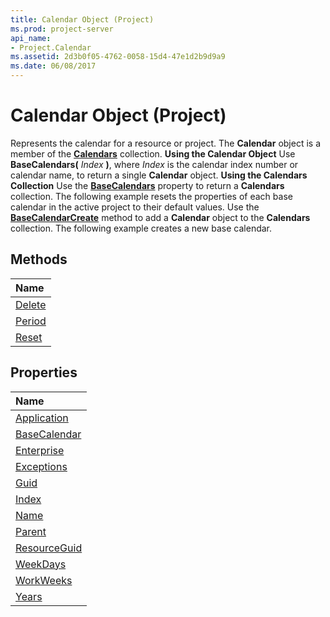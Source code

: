 ```yaml
---
title: Calendar Object (Project)
ms.prod: project-server
api_name:
- Project.Calendar
ms.assetid: 2d3b0f05-4762-0058-15d4-47e1d2b9d9a9
ms.date: 06/08/2017
---
```



# Calendar Object (Project)



Represents the calendar for a resource or project. The **Calendar** object is a member of the **[Calendars](calendars-object-project.md)** collection.
 **Using the Calendar Object**
Use **BaseCalendars(** _Index_ **)**, where _Index_ is the calendar index number or calendar name, to return a single **Calendar** object.
 **Using the Calendars Collection**
Use the **[BaseCalendars](http://msdn.microsoft.com/library/fb7f55f6-6618-fb82-dae1-320953bcf79d%28Office.15%29.aspx)** property to return a **Calendars** collection. The following example resets the properties of each base calendar in the active project to their default values.
Use the **[BaseCalendarCreate](http://msdn.microsoft.com/library/c9c92dff-255a-041b-c18d-49d6d75884e3%28Office.15%29.aspx)** method to add a **Calendar** object to the **Calendars** collection. The following example creates a new base calendar.

## Methods



|**Name**|
|:-----|
|[Delete](http://msdn.microsoft.com/library/8bc3e8cc-34f4-17be-d142-51290ee4bea3%28Office.15%29.aspx)|
|[Period](http://msdn.microsoft.com/library/b717bcbe-654b-5791-2002-d65e2a96617f%28Office.15%29.aspx)|
|[Reset](http://msdn.microsoft.com/library/fc638f47-36b5-aa36-55c2-882bd570b9cb%28Office.15%29.aspx)|

## Properties



|**Name**|
|:-----|
|[Application](http://msdn.microsoft.com/library/f3963ec1-923b-ea62-855b-107519dd7e13%28Office.15%29.aspx)|
|[BaseCalendar](http://msdn.microsoft.com/library/3ea2b0e2-8d73-b564-fdd1-a098a8428562%28Office.15%29.aspx)|
|[Enterprise](http://msdn.microsoft.com/library/1e160265-1c49-e95d-f04e-e87ce0222f85%28Office.15%29.aspx)|
|[Exceptions](http://msdn.microsoft.com/library/2631d4c8-1e71-ca75-8291-8e2544e53c00%28Office.15%29.aspx)|
|[Guid](http://msdn.microsoft.com/library/08230f82-fd1b-ef99-18e3-f6be75c3d2a8%28Office.15%29.aspx)|
|[Index](http://msdn.microsoft.com/library/ad177421-1e7b-5c85-e437-f3d2b83a66c5%28Office.15%29.aspx)|
|[Name](http://msdn.microsoft.com/library/e437e29c-ed61-c83a-53b7-8a0d1cb7cb4e%28Office.15%29.aspx)|
|[Parent](http://msdn.microsoft.com/library/b86fa5e8-f468-862e-f8a9-7ab2cb6b43b3%28Office.15%29.aspx)|
|[ResourceGuid](http://msdn.microsoft.com/library/c66c3e90-06e0-5b48-3e44-48e366377258%28Office.15%29.aspx)|
|[WeekDays](http://msdn.microsoft.com/library/4495a739-156b-8cda-d3d0-acbc56b767ff%28Office.15%29.aspx)|
|[WorkWeeks](http://msdn.microsoft.com/library/c4a3887b-0518-2b22-0288-500ad567a301%28Office.15%29.aspx)|
|[Years](http://msdn.microsoft.com/library/63f17754-d258-3fd2-5f20-33b8998e7e4d%28Office.15%29.aspx)|

